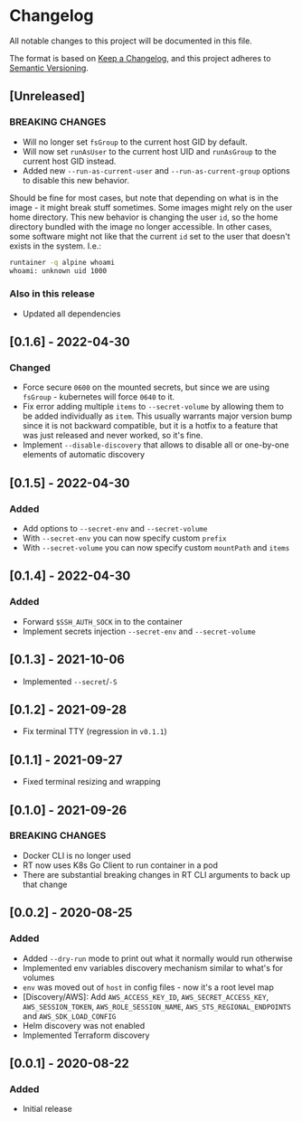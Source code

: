 # Changelog

All notable changes to this project will be documented in this file.

The format is based on [Keep a Changelog](https://keepachangelog.com/en/1.0.0/),
and this project adheres to [Semantic Versioning](https://semver.org/spec/v2.0.0.html).

## [Unreleased]

### BREAKING CHANGES

- Will no longer set `fsGroup` to the current host GID by default.
- Will now set `runAsUser` to the current host UID and `runAsGroup` to the current host GID instead.
- Added new `--run-as-current-user` and `--run-as-current-group` options to disable this new behavior.

Should be fine for most cases, but note that depending on what is in the image - it might break stuff sometimes.
Some images might rely on the user home directory. This new behavior is changing the user `id`, so the home directory bundled with the image no longer accessible.
In other cases, some software might not like that the current `id` set to the user that doesn't exists in the system. I.e.:

```bash
runtainer -q alpine whoami
whoami: unknown uid 1000
```

### Also in this release

- Updated all dependencies

## [0.1.6] - 2022-04-30

### Changed

- Force secure `0600` on the mounted secrets, but since we are using `fsGroup` - kubernetes will force `0640` to it.
- Fix error adding multiple `items` to `--secret-volume` by allowing them to be added individually as `item`.
  This usually warrants major version bump since it is not backward compatible, but it is a hotfix to a feature that was just released and never worked, so it's fine.
- Implement `--disable-discovery` that allows to disable all or one-by-one elements of automatic discovery

## [0.1.5] - 2022-04-30

### Added

- Add options to `--secret-env` and `--secret-volume`
- With `--secret-env` you can now specify custom `prefix`
- With `--secret-volume` you can now specify custom `mountPath` and `items`

## [0.1.4] - 2022-04-30

### Added

- Forward `$SSH_AUTH_SOCK` in to the container
- Implement secrets injection `--secret-env` and `--secret-volume`

## [0.1.3] - 2021-10-06

- Implemented `--secret`/`-S`

## [0.1.2] - 2021-09-28

- Fix terminal TTY (regression in `v0.1.1`)

## [0.1.1] - 2021-09-27

- Fixed terminal resizing and wrapping

## [0.1.0] - 2021-09-26

### BREAKING CHANGES

- Docker CLI is no longer used
- RT now uses K8s Go Client to run container in a pod
- There are substantial breaking changes in RT CLI arguments to back up that change

## [0.0.2] - 2020-08-25

### Added

- Added `--dry-run` mode to print out what it normally would run otherwise
- Implemented env variables discovery mechanism similar to what's for volumes
- `env` was moved out of `host` in config files - now it's a root level map
- [Discovery/AWS]: Add `AWS_ACCESS_KEY_ID`, `AWS_SECRET_ACCESS_KEY`, `AWS_SESSION_TOKEN`, `AWS_ROLE_SESSION_NAME`, `AWS_STS_REGIONAL_ENDPOINTS` and `AWS_SDK_LOAD_CONFIG`
- Helm discovery was not enabled
- Implemented Terraform discovery

## [0.0.1] - 2020-08-22

### Added

- Initial release
